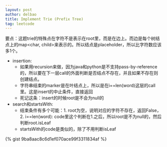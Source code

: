 ```yaml
---
layout: post
author: delbao
title: Implement Trie (Prefix Tree)
tag: leetcode
---
```


要点：这题trie的特殊点在字符不是表示在root里，而是在边上。而边是每个树结点上的map<char, child>来表示的。所以结点是placeholder，所以比字符数应该多1个。
 
- insertion:
    - 如果用recursion来做，因为java和python是不支持pass-by-reference的，所以要在下一层call的外面判断是否结点不存在，并且如果不存在则创建结点。
    - 字符串结束的marker是在叶结点上，所以是在i==len(word)这层的call里。这是insert的中止条件，直接返回
    - 死记这条：insert的时候root是不会为null的
- search和startsWith:
    - 结束条件有多个可能：1. root为空，说明对应的字符不存在，返回False，2. i==len(word): code里这个判断在1.之后，所以root是不为null的，然后判断root.isLeaf
    - startsWith的code是类似的，除了不用判断isLeaf
 
 {% gist 9ba8aac8c6d1ef070ace99f3311834af %} 
